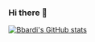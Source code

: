 ### Hi there 👋

<!--
**bbardi/bbardi** is a ✨ _special_ ✨ repository because its `README.md` (this file) appears on your GitHub profile.

Here are some ideas to get you started:

- 🔭 I’m currently working on ...
- 🌱 I’m currently learning ...
- 👯 I’m looking to collaborate on ...
- 🤔 I’m looking for help with ...
- 💬 Ask me about ...
- 📫 How to reach me: ...
- 😄 Pronouns: ...
- ⚡ Fun fact: ...
-->
[![Bbardi's GitHub stats](https://github-readme-stats.vercel.app/api?username=bbardi&show_icons=true&theme=dark)](https://github.com/anuraghazra/github-readme-stats)
